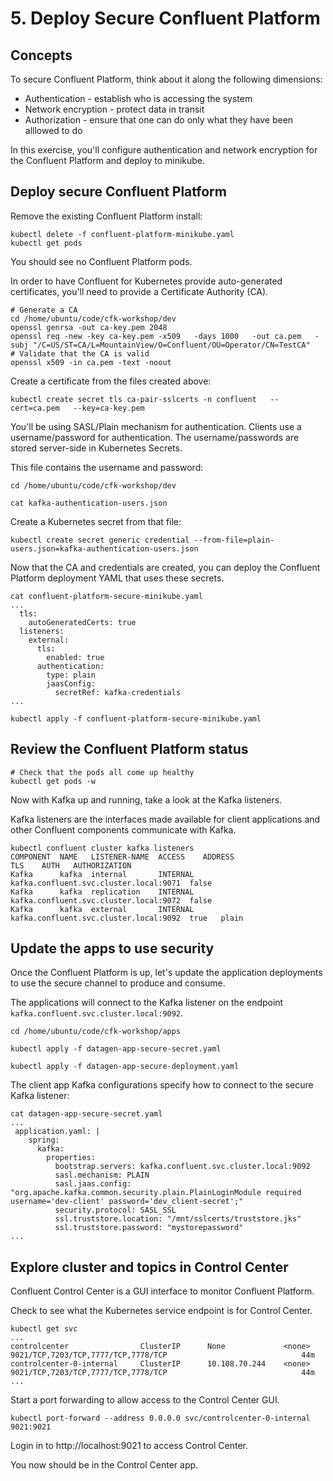 # 5. Deploy Secure Confluent Platform

## Concepts

To secure Confluent Platform, think about it along the following dimensions:

- Authentication - establish who is accessing the system
- Network encryption  - protect data in transit
- Authorization - ensure that one can do only what they have been alllowed to do

In this exercise, you'll configure authentication and network encryption for the Confluent Platform and deploy to minikube.

## Deploy secure Confluent Platform

Remove the existing Confluent Platform install:

```
kubectl delete -f confluent-platform-minikube.yaml
kubectl get pods
```

You should see no Confluent Platform pods.

In order to have Confluent for Kubernetes provide auto-generated certificates,  you'll need to provide a Certificate Authority (CA). 

```
# Generate a CA
cd /home/ubuntu/code/cfk-workshop/dev
openssl genrsa -out ca-key.pem 2048
openssl req -new -key ca-key.pem -x509   -days 1000   -out ca.pem   -subj "/C=US/ST=CA/L=MountainView/O=Confluent/OU=Operator/CN=TestCA"
# Validate that the CA is valid
openssl x509 -in ca.pem -text -noout
```

Create a certificate from the files created above:

```
kubectl create secret tls ca-pair-sslcerts -n confluent   --cert=ca.pem   --key=ca-key.pem
```

You'll be using SASL/Plain mechanism for authentication. Clients use a username/password for authentication. The username/passwords are stored server-side in Kubernetes Secrets.

This file contains the username and password:

```
cd /home/ubuntu/code/cfk-workshop/dev

cat kafka-authentication-users.json
```

Create a Kubernetes secret from that file:

```
kubectl create secret generic credential --from-file=plain-users.json=kafka-authentication-users.json
```

Now that the CA and credentials are created, you can deploy the Confluent Platform deployment YAML that uses these secrets.

```
cat confluent-platform-secure-minikube.yaml
...
  tls:
    autoGeneratedCerts: true
  listeners:
    external:
      tls:
        enabled: true
      authentication:
        type: plain
        jaasConfig:
          secretRef: kafka-credentials
...

kubectl apply -f confluent-platform-secure-minikube.yaml
```

## Review the Confluent Platform status

```
# Check that the pods all come up healthy
kubectl get pods -w
```

Now with Kafka up and running, take a look at the Kafka listeners. 

Kafka listeners are the interfaces made available  for client applications and other Confluent components communicate with Kafka.

```
kubectl confluent cluster kafka listeners
COMPONENT  NAME   LISTENER-NAME  ACCESS    ADDRESS                                 TLS    AUTH   AUTHORIZATION
Kafka      kafka  internal       INTERNAL  kafka.confluent.svc.cluster.local:9071  false         
Kafka      kafka  replication    INTERNAL  kafka.confluent.svc.cluster.local:9072  false         
Kafka      kafka  external       INTERNAL  kafka.confluent.svc.cluster.local:9092  true   plain
```

## Update the apps to use security

Once the Confluent Platform is up, let's update the application deployments to use the secure channel to produce and consume.

The applications will connect to the Kafka listener on the endpoint `kafka.confluent.svc.cluster.local:9092`.

```
cd /home/ubuntu/code/cfk-workshop/apps

kubectl apply -f datagen-app-secure-secret.yaml

kubectl apply -f datagen-app-secure-deployment.yaml
```

The client app Kafka configurations specify how to connect to the secure Kafka listener:

```
cat datagen-app-secure-secret.yaml
...
 application.yaml: |
    spring:
      kafka:
        properties:
          bootstrap.servers: kafka.confluent.svc.cluster.local:9092
          sasl.mechanism: PLAIN
          sasl.jaas.config: "org.apache.kafka.common.security.plain.PlainLoginModule required username='dev-client' password='dev_client-secret';"
          security.protocol: SASL_SSL
          ssl.truststore.location: "/mnt/sslcerts/truststore.jks"
          ssl.truststore.password: "mystorepassword"
...
```

## Explore cluster and topics in Control Center

Confluent Control Center is a GUI interface to monitor Confluent Platform.

Check to see what the Kubernetes service endpoint is for Control Center.

```
kubectl get svc
...
controlcenter                ClusterIP      None             <none>        9021/TCP,7203/TCP,7777/TCP,7778/TCP                              44m
controlcenter-0-internal     ClusterIP      10.108.70.244    <none>        9021/TCP,7203/TCP,7777/TCP,7778/TCP                              44m
...
```

Start a port forwarding to allow access to the Control Center GUI.

```
kubectl port-forward --address 0.0.0.0 svc/controlcenter-0-internal 9021:9021
```

Login in to http://localhost:9021 to access Control Center.

You now should be in the Control Center app.